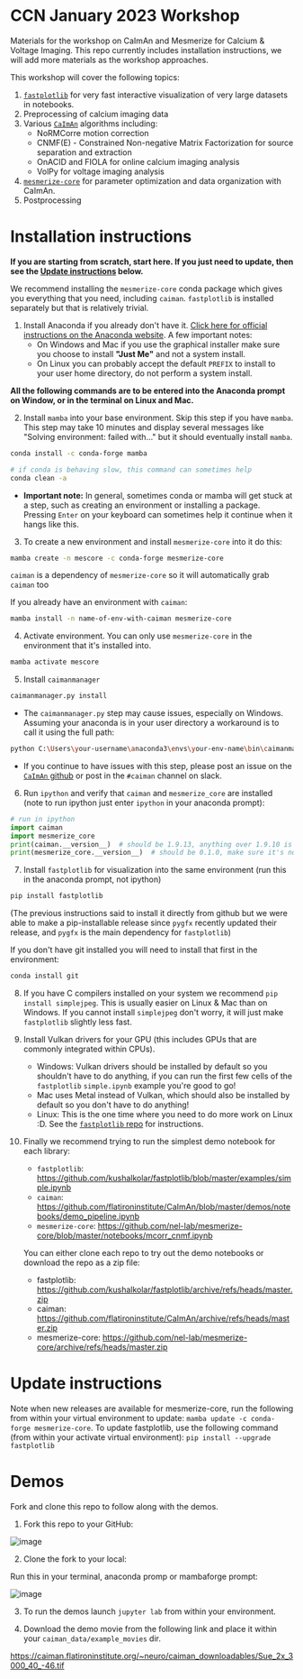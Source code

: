 # CCN January 2023 Workshop

Materials for the workshop on CaImAn and Mesmerize for Calcium & Voltage Imaging. This repo currently includes installation instructions, we will add more materials as the workshop approaches.

This workshop will cover the following topics:

1. [`fastplotlib`](https://github.com/kushalkolar/fastplotlib) for very fast interactive visualization of very large datasets in notebooks.
2. Preprocessing of calcium imaging data
3. Various [`CaImAn`](https://github.com/flatironinstitute/CaImAn) algorithms including:
    - NoRMCorre motion correction
    - CNMF(E) - Constrained Non-negative Matrix Factorization for source separation and extraction
    - OnACID and FIOLA for online calcium imaging analysis
    - VolPy for voltage imaging analysis
4. [`mesmerize-core`](https://github.com/nel-lab/mesmerize-core) for parameter optimization and data organization with CaImAn.
5. Postprocessing

# Installation instructions

**If you are starting from scratch, start here. If you just need to update, then see the [Update instructions](https://github.com/EricThomson/CCN_caiman_mesmerize_workshop_2023#update-instructions) below.**

We recommend installing the `mesmerize-core` conda package which gives you everything that you need, including `caiman`. `fastplotlib` is installed separately but that is relatively trivial.

1. Install Anaconda if you already don't have it. [Click here for official instructions on the Anaconda website](https://docs.anaconda.com/anaconda/install/index.html). A few important notes:
    - On Windows and Mac if you use the graphical installer make sure you choose to install **"Just Me"** and not a system install.
    - On Linux you can probably accept the default `PREFIX` to install to your user home directory, do not perform a system install.

**All the following commands are to be entered into the Anaconda prompt on Window, or in the terminal on Linux and Mac.**

2. Install `mamba` into your base environment. Skip this step if you have `mamba`. This step may take 10 minutes and display several messages like "Solving environment: failed with..." but it should eventually install `mamba`.

```bash
conda install -c conda-forge mamba

# if conda is behaving slow, this command can sometimes help
conda clean -a
```

  - **Important note:** In general, sometimes conda or mamba will get stuck at a step, such as creating an environment or installing a package. Pressing `Enter` on your keyboard can sometimes help it continue when it hangs like this.

3. To create a new environment and install `mesmerize-core` into it do this:

```bash
mamba create -n mescore -c conda-forge mesmerize-core
```

 `caiman` is a dependency of `mesmerize-core` so it will automatically grab `caiman` too

 If you already have an environment with `caiman`:

```bash
mamba install -n name-of-env-with-caiman mesmerize-core
```

4. Activate environment. You can only use `mesmerize-core` in the environment that it's installed into.

```bash
mamba activate mescore
```

5. Install `caimanmanager`

```bash
caimanmanager.py install
```

  - The `caimanmanager.py` step may cause issues, especially on Windows. Assuming your anaconda is in your user directory a workaround is to call it using the full path:

```bash
python C:\Users\your-username\anaconda3\envs\your-env-name\bin\caimanmanager.py install
```

  - If you continue to have issues with this step, please post an issue on the [`CaImAn` github](https://github.com/flatironinstitute/CaImAn) or post in the `#caiman` channel on slack.

6. Run `ipython` and verify that `caiman` and `mesmerize_core` are installed (note to run ipython just enter `ipython` in your anaconda prompt):

```python
# run in ipython
import caiman
import mesmerize_core
print(caiman.__version__)  # should be 1.9.13, anything over 1.9.10 is mostly fine for the workshop but we recommend 1.9.13
print(mesmerize_core.__version__)  # should be 0.1.0, make sure it's not the 0.1.0.b1 beta version
```

7. Install `fastplotlib` for visualization into the same environment (run this in the anaconda prompt, not ipython)

```bash
pip install fastplotlib
```

(The previous instructions said to install it directly from github but we were able to make a pip-installable release since `pygfx` recently updated their release, and `pygfx` is the main dependency for `fastplotlib`)

 If you don't have git installed you will need to install that first in the environment:

```bash
conda install git
```

8. If you have C compilers installed on your system we recommend `pip install simplejpeg`. This is usually easier on Linux & Mac than on Windows. If you cannot install `simplejpeg` don't worry, it will just make `fastplotlib` slightly less fast.

9. Install Vulkan drivers for your GPU (this includes GPUs that are commonly integrated within CPUs).
    - Windows: Vulkan drivers should be installed by default so you shouldn't have to do anything, if you can run the first few cells of the `fastplotlib` `simple.ipynb` example you're good to go!
    - Mac uses Metal instead of Vulkan, which should also be installed by default so you don't have to do anything!
    - Linux: This is the one time where you need to do more work on Linux :D. See the [`fastplotlib` repo](https://github.com/kushalkolar/fastplotlib#linux) for instructions.

10. Finally we recommend trying to run the simplest demo notebook for each library:
    - `fastplotlib`: https://github.com/kushalkolar/fastplotlib/blob/master/examples/simple.ipynb
    - `caiman`: https://github.com/flatironinstitute/CaImAn/blob/master/demos/notebooks/demo_pipeline.ipynb
    - `mesmerize-core`: https://github.com/nel-lab/mesmerize-core/blob/master/notebooks/mcorr_cnmf.ipynb

     You can either clone each repo to try out the demo notebooks or download the repo as a zip file:

      - fastplotlib: https://github.com/kushalkolar/fastplotlib/archive/refs/heads/master.zip
      - caiman: https://github.com/flatironinstitute/CaImAn/archive/refs/heads/master.zip
      - mesmerize-core: https://github.com/nel-lab/mesmerize-core/archive/refs/heads/master.zip

# Update instructions

Note when new releases are available for mesmerize-core, run the following from within your virtual environment to update: `mamba update -c conda-forge mesmerize-core`. To update fastplotlib, use the following command (from within your activate virtual environment): `pip install --upgrade fastplotlib` 

# Demos

Fork and clone this repo to follow along with the demos.

1. Fork this repo to your GitHub:

![image](https://user-images.githubusercontent.com/9403332/215364128-7b5575a0-d72e-4b03-9c4a-3051b4ea5930.png)

2. Clone the fork to your local:

Run this in your terminal, anaconda promp or mambaforge prompt:

![image](https://user-images.githubusercontent.com/9403332/215364183-efa6748c-b0b1-4e6e-bfaf-e5ae477a56a7.png)

3. To run the demos launch `jupyter lab` from within your environment. 

4. Download the demo movie from the following link and place it within your `caiman_data/example_movies` dir.

https://caiman.flatironinstitute.org/~neuro/caiman_downloadables/Sue_2x_3000_40_-46.tif
